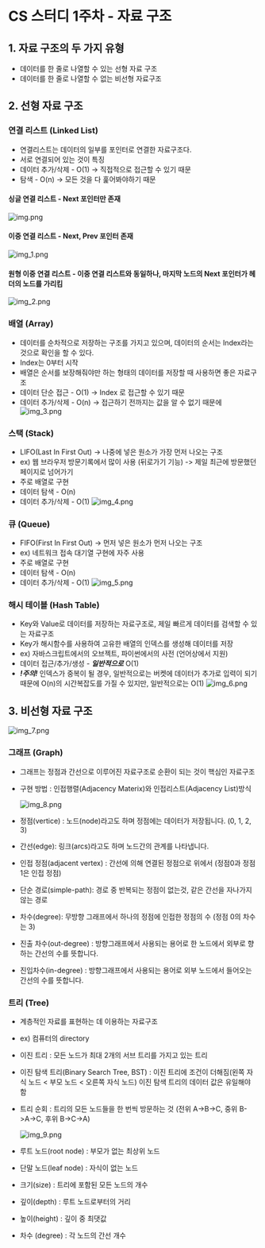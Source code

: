 # **CS 스터디 1주차 - 자료 구조**


## 1. 자료 구조의 두 가지 유형
- 데이터를 한 줄로 나열할 수 있는 선형 자료 구조
- 데이터를 한 줄로 나열할 수 없는 비선형 자료구조

## 2. 선형 자료 구조
### 연결 리스트 (Linked List)
- 연결리스트는 데이터의 일부를 포인터로 연결한 자료구조다.
- 서로 연결되어 있는 것이 특징
- 데이터 추가/삭제 - O(1) -> 직접적으로 접근할 수 있기 때문
- 탐색 - O(n) -> 모든 것을 다 훑어봐야하기 때문
#### 싱글 연결 리스트 - Next 포인터만 존재
![img.png](img.png)

#### 이중 연결 리스트 - Next, Prev 포인터 존재
![img_1.png](img_1.png)

#### 원형 이중 연결 리스트 - 이중 연결 리스트와 동일하나, 마지막 노드의 Next 포인터가 헤더의 노드를 가리킴
![img_2.png](img_2.png)


### 배열 (Array)
- 데이터를 순차적으로 저장하는 구조를 가지고 있으며, 데이터의 순서는 Index라는 것으로 확인을 할 수 있다.
- Index는 0부터 시작
- 배열은 순서를 보장해줘야만 하는 형태의 데이터를 저장할 때 사용하면 좋은 자료구조
- 데이터 단순 접근 - O(1) -> Index 로 접근할 수 있기 때문
- 데이터 추가/삭제 - O(n) -> 접근하기 전까지는 값을 알 수 없기 때문에
  ![img_3.png](img_3.png)
  
  
### 스택 (Stack)
- LIFO(Last In First Out) -> 나중에 넣은 원소가 가장 먼저 나오는 구조
- ex) 웹 브라우저 방문기록에서 많이 사용 (뒤로가기 기능) -> 제일 최근에 방문했던 페이지로 넘어가기
- 주로 배열로 구현
- 데이터 탐색 - O(n)
- 데이터 추가/삭제 - O(1)
  ![img_4.png](img_4.png)
  

### 큐 (Queue)
- FIFO(First In First Out) -> 먼저 넣은 원소가 먼저 나오는 구조
- ex) 네트워크 접속 대기열 구현에 자주 사용
- 주로 배열로 구현
- 데이터 탐색 - O(n)
- 데이터 추가/삭제 - O(1)
  ![img_5.png](img_5.png)
  

### 해시 테이블 (Hash Table)
- Key와 Value로 데이터를 저장하는 자료구조로, 제일 빠르게 데이터를 검색할 수 있는 자료구조
- Key가 해시함수를 사용하여 고유한 배열의 인덱스를 생성해 데이터를 저장
- ex) 자바스크립트에서의 오브젝트, 파이썬에서의 사전 (언어상에서 지원)
- 데이터 접근/추가/생성 - _**일반적으로**_ O(1)
- **_!주의!_** 인덱스가 중복이 될 경우, 일반적으로는 버켓에 데이터가 추가로 입력이 되기 때문에 O(n)의 시간복잡도를 가질 수 있지만, 일반적으로는 O(1)
  ![img_6.png](img_6.png)
  

## 3. 비선형 자료 구조
![img_7.png](img_7.png)
  

### 그래프 (Graph)
- 그래프는 정점과 간선으로 이루어진 자료구조로 순환이 되는 것이 핵심인 자료구조
- 구현 방법 : 인접행렬(Adjacency Materix)와 인접리스트(Adjacency List)방식

  ![img_8.png](img_8.png)
- 정점(vertice) : 노드(node)라고도 하며 정점에는 데이터가 저장됩니다. (0, 1, 2, 3)
- 간선(edge): 링크(arcs)라고도 하며 노드간의 관계를 나타냅니다.
- 인접 정점(adjacent vertex) : 간선에 의해 연결된 정점으로 위에서 (정점0과 정점1은 인접 정점)
- 단순 경로(simple-path): 경로 중 반복되는 정점이 없는것, 같은 간선을 자나가지 않는 경로
- 차수(degree): 무방향 그래프에서 하나의 정점에 인접한 정점의 수 (정점 0의 차수는 3)
- 진출 차수(out-degree) : 방향그래프에서 사용되는 용어로 한 노드에서 외부로 향하는 간선의 수를 뜻합니다.
- 진입차수(in-degree) : 방향그래프에서 사용되는 용어로 외부 노드에서 들어오는 간선의 수를 뜻합니다.
 

### 트리 (Tree)
- 계층적인 자료를 표현하는 데 이용하는 자료구조
- ex) 컴퓨터의 directory
- 이진 트리 : 모든 노드가 최대 2개의 서브 트리를 가지고 있는 트리
- 이진 탐색 트리(Binary Search Tree, BST) : 이진 트리에 조건이 더해짐(왼쪽 자식 노드 < 부모 노드 < 오른쪽 자식 노드)
  이진 탐색 트리의 데이터 값은 유일해야 함
- 트리 순회 : 트리의 모든 노드들을 한 번씩 방문하는 것 (전위 A->B->C, 중위 B->A->C, 후위 B->C->A)

  ![img_9.png](img_9.png)
- 루트 노드(root node) : 부모가 없는 최상위 노드
- 단말 노드(leaf node) : 자식이 없는 노드
- 크기(size) : 트리에 포함된 모든 노드의 개수
- 깊이(depth) : 루트 노드로부터의 거리
- 높이(height) : 깊이 중 최댓값
- 차수 (degree) : 각 노드의 간선 개수